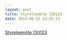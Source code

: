 ```yaml
---
layout: post
title: Styrelsemöte 130123
date: 2013-06-23 23:25:13
---
```


<a href="/assets/2013/06/Styrelsemöte-130123-protokoll.pdf">Styrelsemöte 130123</a>